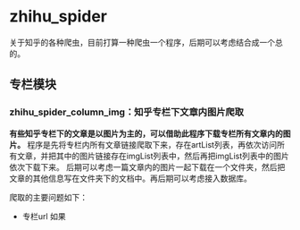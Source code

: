 # zhihu_spider
关于知乎的各种爬虫，目前打算一种爬虫一个程序，后期可以考虑结合成一个总的。
## 专栏模块
### zhihu_spider_column_img：知乎专栏下文章内图片爬取
**有些知乎专栏下的文章是以图片为主的，可以借助此程序下载专栏所有文章内的图片。**
程序是先将专栏内所有文章链接爬取下来，存在artList列表，再依次访问所有文章，并把其中的图片链接存在imgList列表中，然后再把imgList列表中的图片依次下载下来。
后期可以考虑一篇文章内的图片一起下载在一个文件夹，然后把文章的其他信息写在文件夹下的文档中。再后期可以考虑接入数据库。

爬取的主要问题如下：
* 专栏url
如果
